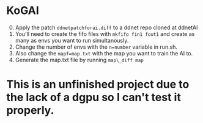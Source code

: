 # KoGAI
0. Apply the patch `ddnetpatchforai.diff` to a ddnet repo cloned at ddnetAI
1. You'll need to create the fifo files with `mkfifo fin1 fout1` and create as many as envs you want to run simultanously.
2. Change the number of envs with the `n=number` variable in run.sh.
3. Also change the `mapf=map.txt` with the map you want to train the AI to.
4. Generate the map.txt file by running `map\_diff map`

# This is an unfinished project due to the lack of a dgpu so I can't test it properly.
